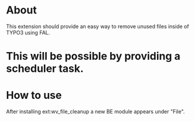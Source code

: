 # About

This extension should provide an easy way to remove unused files inside of TYPO3
using FAL.

This will be possible by providing a scheduler task.
=======

# How to use

After installing ext:wv_file_cleanup a new BE module appears under "File". 

